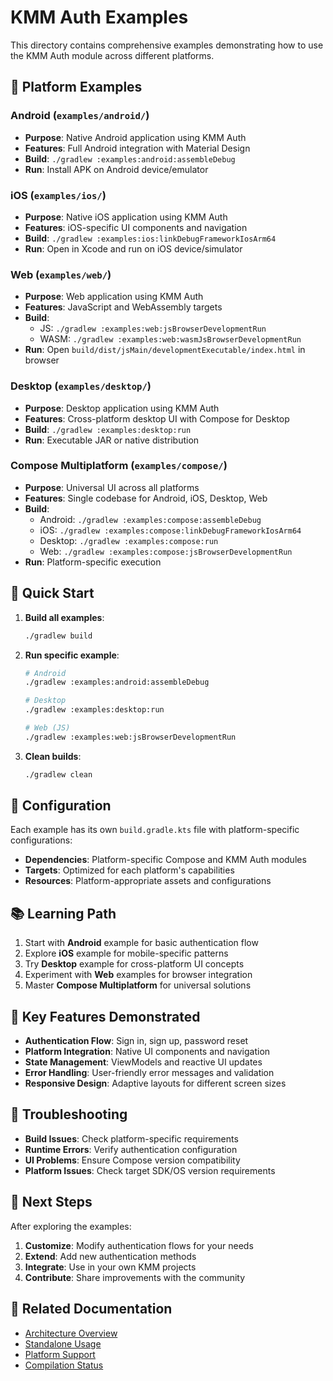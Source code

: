 # KMM Auth Examples

This directory contains comprehensive examples demonstrating how to use the KMM Auth module across different platforms.

## 📱 Platform Examples

### Android (`examples/android/`)
- **Purpose**: Native Android application using KMM Auth
- **Features**: Full Android integration with Material Design
- **Build**: `./gradlew :examples:android:assembleDebug`
- **Run**: Install APK on Android device/emulator

### iOS (`examples/ios/`)
- **Purpose**: Native iOS application using KMM Auth
- **Features**: iOS-specific UI components and navigation
- **Build**: `./gradlew :examples:ios:linkDebugFrameworkIosArm64`
- **Run**: Open in Xcode and run on iOS device/simulator

### Web (`examples/web/`)
- **Purpose**: Web application using KMM Auth
- **Features**: JavaScript and WebAssembly targets
- **Build**: 
  - JS: `./gradlew :examples:web:jsBrowserDevelopmentRun`
  - WASM: `./gradlew :examples:web:wasmJsBrowserDevelopmentRun`
- **Run**: Open `build/dist/jsMain/developmentExecutable/index.html` in browser

### Desktop (`examples/desktop/`)
- **Purpose**: Desktop application using KMM Auth
- **Features**: Cross-platform desktop UI with Compose for Desktop
- **Build**: `./gradlew :examples:desktop:run`
- **Run**: Executable JAR or native distribution

### Compose Multiplatform (`examples/compose/`)
- **Purpose**: Universal UI across all platforms
- **Features**: Single codebase for Android, iOS, Desktop, Web
- **Build**: 
  - Android: `./gradlew :examples:compose:assembleDebug`
  - iOS: `./gradlew :examples:compose:linkDebugFrameworkIosArm64`
  - Desktop: `./gradlew :examples:compose:run`
  - Web: `./gradlew :examples:compose:jsBrowserDevelopmentRun`
- **Run**: Platform-specific execution

## 🚀 Quick Start

1. **Build all examples**:
   ```bash
   ./gradlew build
   ```

2. **Run specific example**:
   ```bash
   # Android
   ./gradlew :examples:android:assembleDebug
   
   # Desktop
   ./gradlew :examples:desktop:run
   
   # Web (JS)
   ./gradlew :examples:web:jsBrowserDevelopmentRun
   ```

3. **Clean builds**:
   ```bash
   ./gradlew clean
   ```

## 🔧 Configuration

Each example has its own `build.gradle.kts` file with platform-specific configurations:

- **Dependencies**: Platform-specific Compose and KMM Auth modules
- **Targets**: Optimized for each platform's capabilities
- **Resources**: Platform-appropriate assets and configurations

## 📚 Learning Path

1. Start with **Android** example for basic authentication flow
2. Explore **iOS** example for mobile-specific patterns
3. Try **Desktop** example for cross-platform UI concepts
4. Experiment with **Web** examples for browser integration
5. Master **Compose Multiplatform** for universal solutions

## 🎯 Key Features Demonstrated

- **Authentication Flow**: Sign in, sign up, password reset
- **Platform Integration**: Native UI components and navigation
- **State Management**: ViewModels and reactive UI updates
- **Error Handling**: User-friendly error messages and validation
- **Responsive Design**: Adaptive layouts for different screen sizes

## 🐛 Troubleshooting

- **Build Issues**: Check platform-specific requirements
- **Runtime Errors**: Verify authentication configuration
- **UI Problems**: Ensure Compose version compatibility
- **Platform Issues**: Check target SDK/OS version requirements

## 📖 Next Steps

After exploring the examples:

1. **Customize**: Modify authentication flows for your needs
2. **Extend**: Add new authentication methods
3. **Integrate**: Use in your own KMM projects
4. **Contribute**: Share improvements with the community

## 🔗 Related Documentation

- [Architecture Overview](../docs/ARCHITECTURE.md)
- [Standalone Usage](../docs/STANDALONE_USAGE.md)
- [Platform Support](../docs/UNIVERSAL_PLATFORM_SUPPORT.md)
- [Compilation Status](../docs/COMPILATION_STATUS.md)
